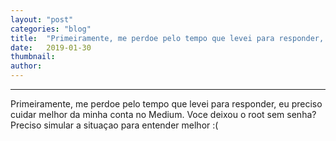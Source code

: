 ```yaml
---
layout:	"post"
categories:	"blog"
title:	"Primeiramente, me perdoe pelo tempo que levei para responder, eu preciso cuidar melhor da minha…"
date:	2019-01-30
thumbnail:	
author:	
---
```


* * *

Primeiramente, me perdoe pelo tempo que levei para responder, eu preciso
cuidar melhor da minha conta no Medium. Voce deixou o root sem senha? Preciso
simular a situaçao para entender melhor :(


